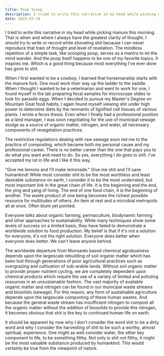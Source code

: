 ```yaml
---
title: Poop Scoop
description: I tried to write this narrative in my head while picking manure this morning...
date: 2025-03-10
---
```

I tried to write this narrative in my head while picking manure this morning. That is when and where I always have the greatest clarity of thought. I should try to write or record while shoveling shit because I can never reproduce that train of thought and level of revelation. The mindless repetition of a simple task, like scooping poop, serves as a mantra to let the mind wander. And the poop itself happens to be one of my favorite topics. It inspires me. Which is a good thing because most everything I've ever done has gone to shit.

When I first wanted to be a cowboy, I learned that horsemanship starts with the manure fork. One must work their way up the ladder to the saddle. When I thought I wanted to be a veterinarian and went to work for one, I found myself in the lab preparing fecal samples for microscope slides to look for parasite eggs. When I decided to pursue my Master's Degree on Mountain Goat food habits, I again found myself viewing shit under high power to determine diets by the remnants of lignified cell tissues of various plants. I wrote a feces thesis. Even when I finally had a professional position as a land manager, I was soon negotiating for the use of municipal sewage sludge as a source of organic matter, nitrogen, and water, all necessary components of revegetation practices.

The restrictive regulations dealing with raw sewage soon led me to the practice of composting, which became both my personal cause and my professional career. There is no better career than the one that pays you to do what you want and need to do. So yes, everything I do goes to shit. I've accepted my lot in life and I like it this way.

"Give me lemons and I'll make lemonade." Give me shit and I'll save humankind! While most consider shit to be the most worthless and least desirable substance on earth, I consider it to be the most underrated, but most important link in the great chain of life. It is the beginning and the end, the ying and yang of living. The end of one food chain, it is the beginning of another. The waste product of one being becomes the richest possible resource for multitudes of others. An item at rest and a microbial metropolis all at once. Often blunt yet pointed.

Everyone talks about organic farming, permaculture, biodynamic farming and other approaches to sustainability. While many techniques show some levels of success on a limited basis, they have failed to demonstrate a worldwide solution to food production. My belief is that if it's not a solution for everyone, it's not the right solution. Everyone does better when everyone does better. We can't leave anyone behind.

The worldwide departure from Monsanto based chemical agrobusiness depends upon the largescale rebuilding of soil organic matter which has been lost through generations of poor agricultural practices such as overgrazing and cultivation of sub-arable lands. Without soil organic matter to provide proper nutrient cycling, we are completely dependent upon chemical products which require the use of a variety of limited and polluting resources in an unsustainable fashion. The vast majority of available organic matter and nitrogen can be found in our municipal waste streams and biosolids (sewage). For this reason, any form of sustainable agriculture depends upon the largescale composting of these human wastes. And because the general waste stream has insufficient nitrogen to compost all the organic matter without the addition of biosolids to provide this nitrogen, it becomes obvious that shit is the key to continued human life on earth.

It should be apparent by now why I don't consider the word shit to be a dirty word and why I consider the harvesting of shit to be such a worthy, almost spiritual, experience. One might as well consider water, the other key component to life, to be something filthy. Not only is shit not filthy, it might be the most valuable substance produced by humankind. This would certainly be true from the viewpoint of nature.